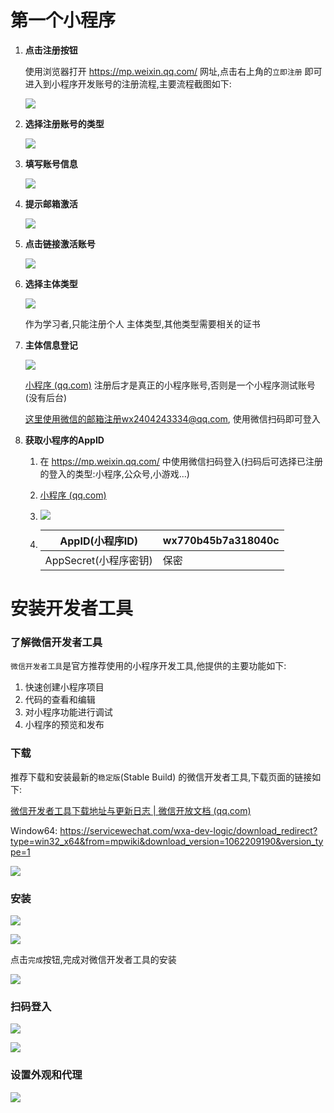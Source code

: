 # 第一个小程序

1. **点击注册按钮**

   使用浏览器打开 https://mp.weixin.qq.com/ 网址,点击右上角的`立即注册` 即可进入到小程序开发账号的注册流程,主要流程截图如下:

   ![](D:\学习\wanye\HTML\微信小程序\笔记\img\3-1.png)

2. **选择注册账号的类型**

   ![](D:\学习\wanye\HTML\微信小程序\笔记\img\3-2.png)

3. **填写账号信息**

   ![](D:\学习\wanye\HTML\微信小程序\笔记\img\3-3.png)

4. **提示邮箱激活**

   ![](D:\学习\wanye\HTML\微信小程序\笔记\img\3-4.png)

5. **点击链接激活账号**

   ![](D:\学习\wanye\HTML\微信小程序\笔记\img\3-5.png)

6. **选择主体类型**

   ![](D:\学习\wanye\HTML\微信小程序\笔记\img\3-6.png)

   作为学习者,只能注册个人 主体类型,其他类型需要相关的证书

7. **主体信息登记**

   ![](D:\学习\wanye\HTML\微信小程序\笔记\img\3-7.png)

    [小程序 (qq.com)](https://mp.weixin.qq.com/wxamp/home/guide?token=1732721771) 注册后才是真正的小程序账号,否则是一个小程序测试账号(没有后台) 

   这里使用微信的邮箱注册wx2404243334@qq.com, 使用微信扫码即可登入

8. **获取小程序的AppID**

   1. 在  https://mp.weixin.qq.com/ 中使用微信扫码登入(扫码后可选择已注册的登入的类型:小程序,公众号,小游戏...)

   2.  [小程序 (qq.com)](https://mp.weixin.qq.com/wxamp/wadevelopcode/sandbox?lang=zh_CN&token=392383209) 

   3. ![](D:\学习\wanye\HTML\微信小程序\笔记\img\3-8.png)

   4. | AppID(小程序ID)       | wx770b45b7a318040c |
      | --------------------- | ------------------ |
      | AppSecret(小程序密钥) | 保密               |







# 安装开发者工具

### 了解微信开发者工具

`微信开发者工具`是官方推荐使用的小程序开发工具,他提供的主要功能如下:

1. 快速创建小程序项目
2. 代码的查看和编辑
3. 对小程序功能进行调试
4. 小程序的预览和发布



### 下载

推荐下载和安装最新的`稳定版`(Stable Build) 的微信开发者工具,下载页面的链接如下:

 [微信开发者工具下载地址与更新日志 | 微信开放文档 (qq.com)](https://developers.weixin.qq.com/miniprogram/dev/devtools/download.html) 

 Window64: https://servicewechat.com/wxa-dev-logic/download_redirect?type=win32_x64&from=mpwiki&download_version=1062209190&version_type=1 

![](D:\学习\wanye\HTML\微信小程序\笔记\img\3-9.png)





### 安装

![](D:\学习\wanye\HTML\微信小程序\笔记\img\3-10.png)

![](D:\学习\wanye\HTML\微信小程序\笔记\img\3-11.png)

点击`完成`按钮,完成对微信开发者工具的安装

![](D:\学习\wanye\HTML\微信小程序\笔记\img\3-12.png)



### 扫码登入

![](D:\学习\wanye\HTML\微信小程序\笔记\img\3-13.png)

![](D:\学习\wanye\HTML\微信小程序\笔记\img\3-14.png)





### 设置外观和代理

![](D:\学习\wanye\HTML\微信小程序\笔记\img\3-15.png)

